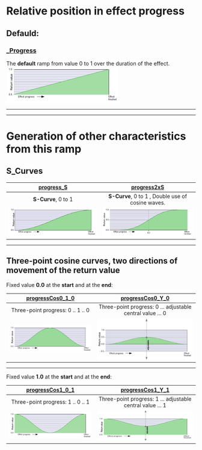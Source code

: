 # Relative position in effect progress
## Defauld:

### [_Progress](_Progress.md)  
The **default** ramp from value 0 to 1 over the duration of the effect.  
[![](thumbnails/_Progress.png)](_Progress.md) 
  
---
---
  
# Generation of other characteristics from this ramp
  
## S_Curves

|              [progress_S](progress_S.md)                |             [progress2xS](progress2xS.md)                  |
|:-------------------------------------------------------:|:----------------------------------------------------------:|
|            **S-Curve**, 0 to 1                          |   **S-Curve**, 0 to 1  ,  Double use of cosine waves.      |
|[![](thumbnails/progress_S.png)](progress_S.md)   | [![](thumbnails/progress2xS.png)](progress2xS.md)   |


---

  
## Three-point cosine curves, two directions of movement of the return value

Fixed value **0.0** at the **start** and at the **end**: 

|       [progressCos0_1_0](progressCos0_1_0.md)               |         [progressCos0_Y_0](progressCos0_Y_0.md)              |
|:-----------------------------------------------------------:|:------------------------------------------------------------:|
|        Three-point progress: 0 .. 1 .. 0                    | Three-point progress: 0 ...  adjustable central value  ... 0 |
| [![](thumbnails/progressCos0_1_0.png)](progressCos0_1_0.md) | [![](thumbnails/progressCos0_Y_0.png)](progressCos0_Y_0.md)  |

---

Fixed value **1.0** at the **start** and at the **end**:

|        [progressCos1_0_1](progressCos1_0_1.md)              |             [progressCos1_Y_1](progressCos1_Y_1.md)           |
|:-----------------------------------------------------------:|:-------------------------------------------------------------:|
|             Three-point progress: 1 .. 0 .. 1               | Three-point progress: 1 ...  adjustable central value  ... 1  |
| [![](thumbnails/progressCos1_0_1.png)](progressCos1_0_1.md) | [![](thumbnails/progressCos1_Y_1.png)](progressCos1_Y_1.md)   |


